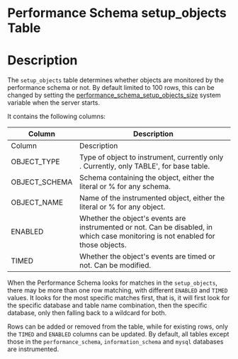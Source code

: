 # Performance Schema setup_objects Table

#

# Description

The `setup_objects` table determines whether objects are monitored by the performance schema or not. By default limited to 100 rows, this can be changed by setting the [performance_schema_setup_objects_size](../performance-schema-system-variables.md#performance_schema_setup_objects_size) system variable when the server starts.

It contains the following columns:

| Column | Description |
| --- | --- |
| Column | Description |
| OBJECT_TYPE | Type of object to instrument, currently only . Currently, only TABLE', for base table. |
| OBJECT_SCHEMA | Schema containing the object, either the literal or % for any schema. |
| OBJECT_NAME | Name of the instrumented object, either the literal or % for any object. |
| ENABLED | Whether the object's events are instrumented or not. Can be disabled, in which case monitoring is not enabled for those objects. |
| TIMED | Whether the object's events are timed or not. Can be modified. |

When the Performance Schema looks for matches in the `setup_objects`, there may be more than one row matching, with different `ENABLED` and `TIMED` values. It looks for the most specific matches first, that is, it will first look for the specific database and table name combination, then the specific database, only then falling back to a wildcard for both.

Rows can be added or removed from the table, while for existing rows, only the `TIMED` and `ENABLED` columns can be updated. By default, all tables except those in the `performance_schema`, `information_schema` and `mysql` databases are instrumented.
